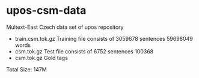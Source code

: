 upos-csm-data
=============

Multext-East Czech data set of upos repository

- train.csm.tok.gz  Training file consists of 3059678 sentences 59698049 words
- csm.tok.gz  Test file consists of 6752 sentences 100368
- csm.tok.gz  Gold tags

Total Size: 147M
